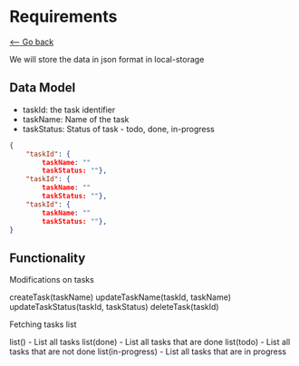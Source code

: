 # Requirements

[<-- Go back](../readme.md)

We will store the data in json format in local-storage

## Data Model

- taskId: the task identifier
- taskName: Name of the task
- taskStatus: Status of task - todo, done, in-progress

```json
{
    "taskId": {
        taskName: ""
        taskStatus: ""},
    "taskId": {
        taskName: ""
        taskStatus: ""},
    "taskId": {
        taskName: ""
        taskStatus: ""},
}
```

## Functionality

Modifications on tasks

createTask(taskName)
updateTaskName(taskId, taskName)
updateTaskStatus(taskId, taskStatus)
deleteTask(taskId)

Fetching tasks list

list() - List all tasks
list(done) - List all tasks that are done
list(todo) - List all tasks that are not done
list(in-progress) - List all tasks that are in progress
